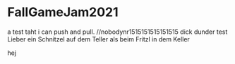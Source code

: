 # FallGameJam2021

a test taht i can push and pull. //nobodynr1515151515151515
dick
dunder test
Lieber ein Schnitzel auf dem Teller als beim Fritzl in dem Keller

hej